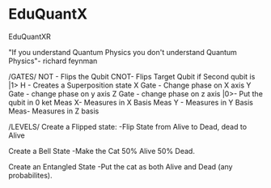 # EduQuantX
EduQuantXR

"If you understand Quantum Physics you don't understand Quantum Physics"- richard feynman

/GATES/
NOT - Flips the Qubit
CNOT- Flips Target Qubit if Second qubit is |1>
H - Creates a Superposition state
X Gate - Change phase on X axis 
Y Gate - change phase on y axis
Z Gate - change phase on z axis 
|0>- Put the qubit in 0 ket
Meas X- Measures in X Basis
Meas Y - Measures in Y Basis
Meas- Measures in Z basis

/LEVELS/
Create a Flipped state:
-Flip State from Alive to Dead, dead to Alive 

Create a Bell State
-Make the Cat 50% Alive 50% Dead.

Create an Entangled State 
-Put the cat as both Alive and Dead (any probabilites).
